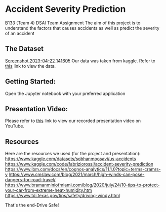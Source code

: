 # Accident Severity Prediction
B133 (Team 4) DSAI Team Assignment
The aim of this project is to understand the factors that causes accidents as well as predict the severity of an accident 

## The Dataset
[Screenshot 2023-04-22 141605](https://user-images.githubusercontent.com/96281653/233796869-6a10423e-89f0-4eeb-b6af-25b2e4b40435.jpg)
Our data was taken from kaggle. Refer to [this](https://www.kaggle.com/datasets/sobhanmoosavi/us-accidents) link to view the data.

## Getting Started: 
Open the Jupyter notebook with your preferred application 

## Presentation Video: 
Please refer to [this](https://youtu.be/ELYn4RuLMiU) link to view our recorded presentation video on YouTube. 

## Resources 
Here are the resources we used (for the project and presentation):
https://www.kaggle.com/datasets/sobhanmoosavi/us-accidents
https://www.kaggle.com/code/fabriziorossi/accident-severity-prediction
https://www.ibm.com/docs/en/cognos-analytics/11.1.0?topic=terms-cramrs-v 
https://www.cmslaw.com/blog/2021/march/high-winds-can-pose-dangers-for-road-travel/
https://www.bramanminiofmiami.com/blog/2020/july/24/10-tips-to-protect-your-car-from-extreme-heat-humidity.htm
https://www.tdi.texas.gov/tips/safety/driving-windy.html

That's the end-Drive Safe!


